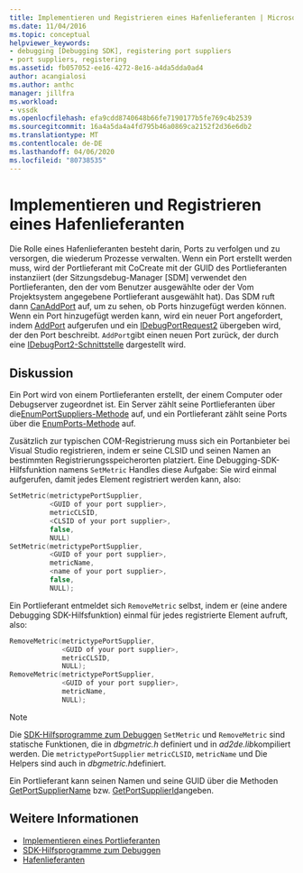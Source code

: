 ```yaml
---
title: Implementieren und Registrieren eines Hafenlieferanten | Microsoft Docs
ms.date: 11/04/2016
ms.topic: conceptual
helpviewer_keywords:
- debugging [Debugging SDK], registering port suppliers
- port suppliers, registering
ms.assetid: fb057052-ee16-4272-8e16-a4da5dda0ad4
author: acangialosi
ms.author: anthc
manager: jillfra
ms.workload:
- vssdk
ms.openlocfilehash: efa9cdd8740648b66fe7190177b5fe769c4b2539
ms.sourcegitcommit: 16a4a5da4a4fd795b46a0869ca2152f2d36e6db2
ms.translationtype: MT
ms.contentlocale: de-DE
ms.lasthandoff: 04/06/2020
ms.locfileid: "80738535"
---
```

# <a name="implement-and-register-a-port-supplier"></a>Implementieren und Registrieren eines Hafenlieferanten
Die Rolle eines Hafenlieferanten besteht darin, Ports zu verfolgen und zu versorgen, die wiederum Prozesse verwalten. Wenn ein Port erstellt werden muss, wird der Portlieferant mit CoCreate mit der GUID des Portlieferanten instanziiert (der Sitzungsdebug-Manager [SDM] verwendet den Portlieferanten, den der vom Benutzer ausgewählte oder der Vom Projektsystem angegebene Portlieferant ausgewählt hat). Das SDM ruft dann [CanAddPort](../../extensibility/debugger/reference/idebugportsupplier2-canaddport.md) auf, um zu sehen, ob Ports hinzugefügt werden können. Wenn ein Port hinzugefügt werden kann, wird ein neuer Port angefordert, indem [AddPort](../../extensibility/debugger/reference/idebugportsupplier2-addport.md) aufgerufen und ein [IDebugPortRequest2](../../extensibility/debugger/reference/idebugportrequest2.md) übergeben wird, der den Port beschreibt. `AddPort`gibt einen neuen Port zurück, der durch eine [IDebugPort2-Schnittstelle](../../extensibility/debugger/reference/idebugport2.md) dargestellt wird.

## <a name="discussion"></a>Diskussion
 Ein Port wird von einem Portlieferanten erstellt, der einem Computer oder Debugserver zugeordnet ist. Ein Server zählt seine Portlieferanten über die[EnumPortSuppliers-Methode](../../extensibility/debugger/reference/idebugcoreserver2-enumportsuppliers.md) auf, und ein Portlieferant zählt seine Ports über die [EnumPorts-Methode](../../extensibility/debugger/reference/idebugportsupplier2-enumports.md) auf.

 Zusätzlich zur typischen COM-Registrierung muss sich ein Portanbieter bei Visual Studio registrieren, indem er seine CLSID und seinen Namen an bestimmten Registrierungsspeicherorten platziert. Eine Debugging-SDK-Hilfsfunktion namens `SetMetric` Handles diese Aufgabe: Sie wird einmal aufgerufen, damit jedes Element registriert werden kann, also:

```cpp
SetMetric(metrictypePortSupplier,
          <GUID of your port supplier>,
          metricCLSID,
          <CLSID of your port supplier>,
          false,
          NULL)
SetMetric(metrictypePortSupplier,
          <GUID of your port supplier>,
          metricName,
          <name of your port supplier>,
          false,
          NULL);
```

 Ein Portlieferant entmeldet sich `RemoveMetric` selbst, indem er (eine andere Debugging SDK-Hilfsfunktion) einmal für jedes registrierte Element aufruft, also:

```cpp
RemoveMetric(metrictypePortSupplier,
             <GUID of your port supplier>,
             metricCLSID,
             NULL);
RemoveMetric(metrictypePortSupplier,
             <GUID of your port supplier>,
             metricName,
             NULL);
```

> [!NOTE]
> Die [SDK-Hilfsprogramme zum Debuggen](../../extensibility/debugger/reference/sdk-helpers-for-debugging.md) `SetMetric` und `RemoveMetric` sind statische Funktionen, die in *dbgmetric.h* definiert und in *ad2de.lib*kompiliert werden. Die `metrictypePortSupplier` `metricCLSID`, `metricName` und Die Helpers sind auch in *dbgmetric.h*definiert.

 Ein Portlieferant kann seinen Namen und seine GUID über die Methoden [GetPortSupplierName](../../extensibility/debugger/reference/idebugportsupplier2-getportsuppliername.md) bzw. [GetPortSupplierId](../../extensibility/debugger/reference/idebugportsupplier2-getportsupplierid.md)angeben.

## <a name="see-also"></a>Weitere Informationen
- [Implementieren eines Portlieferanten](../../extensibility/debugger/implementing-a-port-supplier.md)
- [SDK-Hilfsprogramme zum Debuggen](../../extensibility/debugger/reference/sdk-helpers-for-debugging.md)
- [Hafenlieferanten](../../extensibility/debugger/port-suppliers.md)
